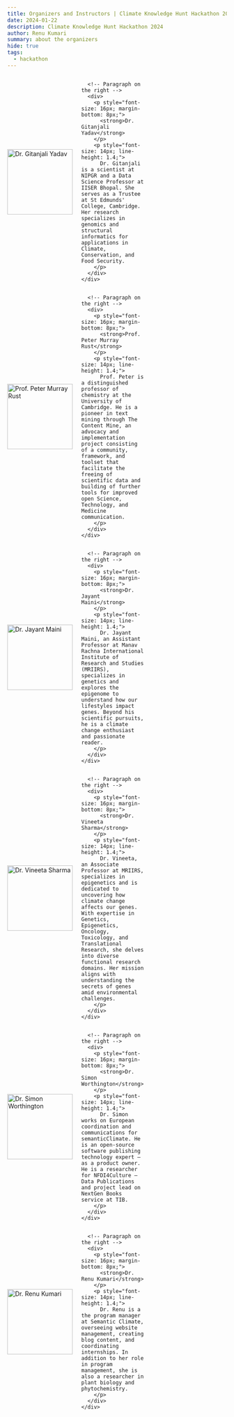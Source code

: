 ```yaml
---
title: Organizers and Instructors | Climate Knowledge Hunt Hackathon 2024
date: 2024-01-22
description: Climate Knowledge Hunt Hackathon 2024
author: Renu Kumari
summary: about the organizers
hide: true
tags:
  - hackathon
---
```



<div style="display: flex; flex-wrap: wrap; justify-content: space-between; margin-bottom: 20px;">

  <!-- Person 1 -->
  <div style="flex: 0 0 48%; margin-bottom: 20px;">
    <div style="display: flex; align-items: center;">
      <!-- Image on the left (Person 1) -->
      <img src="/p/static/img/GY_photo.png" alt="Dr. Gitanjali Yadav" style="width: 150px; height: 150px; object-fit: cover; margin-right: 20px;">

      <!-- Paragraph on the right -->
      <div>
        <p style="font-size: 16px; margin-bottom: 8px;">
          <strong>Dr. Gitanjali Yadav</strong>
        </p>
        <p style="font-size: 14px; line-height: 1.4;">
          Dr. Gitanjali is a scientist at NIPGR and a Data Science Professor at IISER Bhopal. She serves as a Trustee at St Edmunds' College, Cambridge. Her research specializes in genomics and structural informatics for applications in Climate, Conservation, and Food Security.
        </p>
      </div>
    </div>
  </div>

  <!-- Person 2 -->
  <div style="flex: 0 0 48%; margin-bottom: 20px;">
    <div style="display: flex; align-items: center;">
      <!-- Image on the left (Person 2) -->
      <img src="/p/static/img/PMR_photo.png" alt="Prof. Peter Murray Rust" style="width: 150px; height: 150px; object-fit: cover; margin-right: 20px;">

      <!-- Paragraph on the right -->
      <div>
        <p style="font-size: 16px; margin-bottom: 8px;">
          <strong>Prof. Peter Murray Rust</strong>
        </p>
        <p style="font-size: 14px; line-height: 1.4;">
          Prof. Peter is a distinguished professor of chemistry at the University of Cambridge. He is a pioneer in text mining through The Content Mine, an advocacy and implementation project consisting of a community, framework, and toolset that facilitate the freeing of scientific data and building of further tools for improved open Science, Technology, and Medicine communication.
        </p>
      </div>
    </div>
  </div>

  <!-- Person 3 -->
  <div style="flex: 0 0 48%; margin-bottom: 20px;">
    <div style="display: flex; align-items: center;">
      <!-- Image on the left (Person 3) -->
      <img src="/p/static/img/jayant_maini.jpg" alt="Dr. Jayant Maini" style="width: 150px; height: 150px; object-fit: cover; margin-right: 20px;">

      <!-- Paragraph on the right -->
      <div>
        <p style="font-size: 16px; margin-bottom: 8px;">
          <strong>Dr. Jayant Maini</strong>
        </p>
        <p style="font-size: 14px; line-height: 1.4;">
          Dr. Jayant Maini, an Assistant Professor at Manav Rachna International Institute of Research and Studies (MRIIRS), specializes in genetics and explores the epigenome to understand how our lifestyles impact genes. Beyond his scientific pursuits, he is a climate change enthusiast and passionate reader.
        </p>
      </div>
    </div>
  </div>

  <!-- Person 4 -->
  <div style="flex: 0 0 48%; margin-bottom: 20px;">
    <div style="display: flex; align-items: center;">
      <!-- Image on the left (Person 4) -->
      <img src="/p/static/img/vineeta_sharma.jpg" alt="Dr. Vineeta Sharma" style="width: 150px; height: 150px; object-fit: cover; margin-right: 20px;">

      <!-- Paragraph on the right -->
      <div>
        <p style="font-size: 16px; margin-bottom: 8px;">
          <strong>Dr. Vineeta Sharma</strong>
        </p>
        <p style="font-size: 14px; line-height: 1.4;">
          Dr. Vineeta, an Associate Professor at MRIIRS, specializes in epigenetics and is dedicated to uncovering how climate change affects our genes. With expertise in Genetics, Epigenetics, Oncology, Toxicology, and Translational Research, she delves into diverse functional research domains. Her mission aligns with understanding the secrets of genes amid environmental challenges.
        </p>
      </div>
    </div>
  </div>

  <!-- Person 5 -->
  <div style="flex: 0 0 48%; margin-bottom: 20px;">
    <div style="display: flex; align-items: center;">
      <!-- Image on the left (Person 5) -->
      <img src="/p/static/img/simon_worthington.jpg" alt="Dr. Simon Worthington" style="width: 150px; height: 150px; object-fit: cover; margin-right: 20px;">

      <!-- Paragraph on the right -->
      <div>
        <p style="font-size: 16px; margin-bottom: 8px;">
          <strong>Dr. Simon Worthington</strong>
        </p>
        <p style="font-size: 14px; line-height: 1.4;">
          Dr. Simon works on European coordination and communications for semanticClimate. He is an open-source software publishing technology expert – as a product owner. He is a researcher for NFDI4Culture – Data Publications and project lead on NextGen Books service at TIB.
        </p>
      </div>
    </div>
  </div>

  <!-- Person 6 -->
  <div style="flex: 0 0 48%; margin-bottom: 20px;">
    <div style="display: flex; align-items: center;">
      <!-- Image on the left (Person 6) -->
      <img src="/p/static/img/Renu.jpg" alt="Dr. Renu Kumari" style="width: 150px; height: 150px; object-fit: cover; margin-right: 20px;">

      <!-- Paragraph on the right -->
      <div>
        <p style="font-size: 16px; margin-bottom: 8px;">
          <strong>Dr. Renu Kumari</strong>
        </p>
        <p style="font-size: 14px; line-height: 1.4;">
          Dr. Renu is a the program manager at Semantic Climate, overseeing website management, creating blog content, and coordinating internships. In addition to her role in program management, she is also a researcher in plant biology and phytochemistry.
        </p>
      </div>
    </div>
  </div>

</div>
<style>
  @media screen and (max-width: 450px) {
    div[style*="flex: 0 0 48%"] {
      flex: 0 0 100%;
    }
  }
</style>

